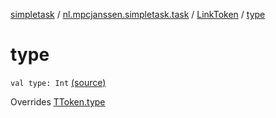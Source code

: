 [simpletask](../../index.md) / [nl.mpcjanssen.simpletask.task](../index.md) / [LinkToken](index.md) / [type](.)

# type

`val type: Int` [(source)](https://github.com/mpcjanssen/simpletask-android/blob/master/src/main/java/nl/mpcjanssen/simpletask/task/Task.kt#L537)

Overrides [TToken.type](../-t-token/type.md)

